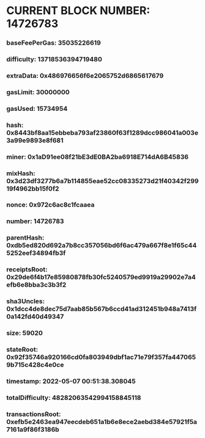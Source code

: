 # CURRENT BLOCK NUMBER: 14726783

### baseFeePerGas: 35035226619
### difficulty: 13718536394719480
### extraData: 0x486976656f6e2065752d6865617679
### gasLimit: 30000000
### gasUsed: 15734954
### hash: 0x8443bf8aa15ebbeba793af23860f63f1289dcc986041a003e3a99e9893e8f681
### miner: 0x1aD91ee08f21bE3dE0BA2ba6918E714dA6B45836
### mixHash: 0x3d23df3277b6a7b114855eae52cc08335273d21f40342f29919f4962bb15f0f2
### nonce: 0x972c6ac8c1fcaaea
### number: 14726783
### parentHash: 0xdb5ed820d692a7b8cc357056bd6f6ac479a667f8e1f65c445252eef34894fb3f
### receiptsRoot: 0x29de6f4b17e85980878fb30fc5240579ed9919a29902e7a4efb6e8bba3c3b3f2
### sha3Uncles: 0x1dcc4de8dec75d7aab85b567b6ccd41ad312451b948a7413f0a142fd40d49347
### size: 59020
### stateRoot: 0x92f35746a920166cd0fa803949dbf1ac71e79f357fa4470659b715c428c4e0ce
### timestamp: 2022-05-07 00:51:38.308045
### totalDifficulty: 48282063542994158845118
### transactionsRoot: 0xefb5e2463ea947eecdeb651a1b6e8ece2aebd384e57921f5a7161a9f86f3186b
